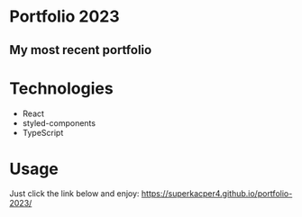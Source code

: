# Portfolio 2023

## My most recent portfolio

# Technologies
* React
* styled-components
* TypeScript

# Usage
Just click the link below and enjoy: 
https://superkacper4.github.io/portfolio-2023/
